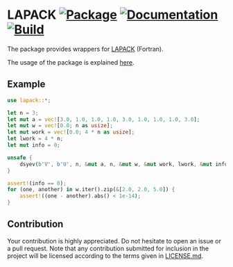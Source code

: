# LAPACK [![Package][package-img]][package-url] [![Documentation][documentation-img]][documentation-url] [![Build][build-img]][build-url]

The package provides wrappers for [LAPACK] (Fortran).

The usage of the package is explained [here][usage].

## Example

```rust
use lapack::*;

let n = 3;
let mut a = vec![3.0, 1.0, 1.0, 1.0, 3.0, 1.0, 1.0, 1.0, 3.0];
let mut w = vec![0.0; n as usize];
let mut work = vec![0.0; 4 * n as usize];
let lwork = 4 * n;
let mut info = 0;

unsafe {
    dsyev(b'V', b'U', n, &mut a, n, &mut w, &mut work, lwork, &mut info);
}

assert!(info == 0);
for (one, another) in w.iter().zip(&[2.0, 2.0, 5.0]) {
    assert!((one - another).abs() < 1e-14);
}
```

## Contribution

Your contribution is highly appreciated. Do not hesitate to open an issue or a
pull request. Note that any contribution submitted for inclusion in the project
will be licensed according to the terms given in [LICENSE.md](LICENSE.md).

[lapack]: https://en.wikipedia.org/wiki/LAPACK
[usage]: https://blas-lapack-rs.github.io/usage

[build-img]: https://travis-ci.org/blas-lapack-rs/lapack.svg?branch=master
[build-url]: https://travis-ci.org/blas-lapack-rs/lapack
[documentation-img]: https://docs.rs/lapack/badge.svg
[documentation-url]: https://docs.rs/lapack
[package-img]: https://img.shields.io/crates/v/lapack.svg
[package-url]: https://crates.io/crates/lapack
